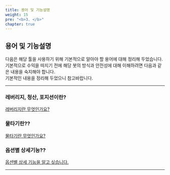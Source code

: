 ```yaml
---
title: 용어 및 기능설명
weight: 15
pre: "<b>3. </b>"
chapter: true
---
```


## 용어 및 기능설명

다음은 해당 툴을 사용하기 위해 기본적으로 알아야 할 용어에 대해 정리해 두었습니다.</br>
기본적으로 수익을 따지기 전에 해당 봇의 방식과 안전성에 대해 이해하려면 다음과 같은 내용을 숙지해야 합니다.</br>
기본적인 내용을 정리해 두었으니 참고바랍니다.

---

### 레버리지, 청산, 포지션이란?

[레버리지란 무엇인가요?](3_document/1/)

### 물타기란??

[물타기란 무엇인가요?](3_document/2/)

### 옵션별 상세기능??

[옵션별 상세 기능을 알고 싶습니다.](3_document/3/)



---